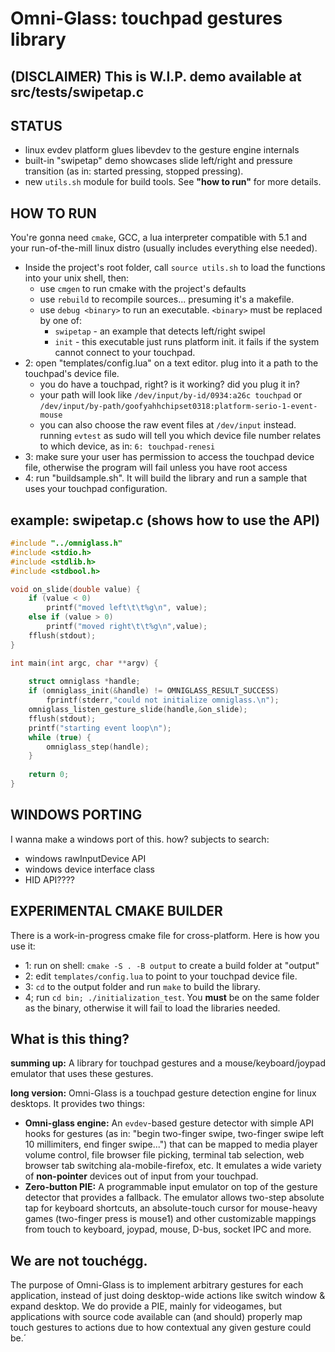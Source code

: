 # Omni-Glass: touchpad gestures library

## (DISCLAIMER) This is W.I.P. demo available at src/tests/swipetap.c

## STATUS
- linux evdev platform glues libevdev to the gesture engine internals
- built-in "swipetap" demo showcases slide left/right and pressure transition (as in: started pressing, stopped pressing).
- new `utils.sh` module for build tools. See **"how to run"** for more details.

## HOW TO RUN
You're gonna need `cmake`, GCC, a lua interpreter compatible with 5.1 and your run-of-the-mill linux distro (usually includes everything else needed).
- Inside the project's root folder, call `source utils.sh` to load the functions into your unix shell, then:
  - use `cmgen` to run cmake with the project's defaults
  - use `rebuild` to recompile sources... presuming it's a makefile.
  - use `debug <binary>` to run an executable. `<binary>` must be replaced by one of:
    - `swipetap` - an example that detects left/right swipel
    - `init` - this executable just runs platform init. it fails if the system cannot connect to your touchpad.
- 2: open "templates/config.lua" on a text editor. plug into it a path to the touchpad's device file.
  - you do have a touchpad, right? is it working? did you plug it in?
  - your path will look like `/dev/input/by-id/0934:a26c touchpad` or `/dev/input/by-path/goofyahhchipset0318:platform-serio-1-event-mouse`
  - you can also choose the raw event files at `/dev/input` instead. running `evtest` as sudo will tell you which device file number relates to which device, as in: `6: touchpad-renesi`
- 3: make sure your user has permission to access the touchpad device file, otherwise the program will fail unless you have root access
- 4: run "buildsample.sh". It will build the library and run a sample that uses your touchpad configuration.
  
## example: swipetap.c (shows how to use the API)
```C
#include "../omniglass.h"
#include <stdio.h>
#include <stdlib.h>
#include <stdbool.h>

void on_slide(double value) {
    if (value < 0)
        printf("moved left\t\t%g\n", value);
    else if (value > 0)
        printf("moved right\t\t%g\n",value);
    fflush(stdout);
}

int main(int argc, char **argv) {
        
    struct omniglass *handle;
    if (omniglass_init(&handle) != OMNIGLASS_RESULT_SUCCESS)
        fprintf(stderr,"could not initialize omniglass.\n");
    omniglass_listen_gesture_slide(handle,&on_slide);
    fflush(stdout);
    printf("starting event loop\n");
    while (true) {
        omniglass_step(handle);
    }
    
    return 0;
}

```

## WINDOWS PORTING
I wanna make a windows port of this. how? subjects to search:
- windows rawInputDevice API
- windows device interface class
- HID API????

## EXPERIMENTAL CMAKE BUILDER
There is a work-in-progress cmake file for cross-platform. Here is how you use it:
- 1: run on shell: `cmake -S . -B output` to create a build folder at "output"
- 2: edit `templates/config.lua` to point to your touchpad device file.
- 3: `cd` to the output folder and run `make` to build the library.
- 4; run `cd bin; ./initialization_test`. You **must** be on the same folder as the binary, otherwise it will fail to load the libraries needed.

## What is this thing?

**summing up:** A library for touchpad gestures and a mouse/keyboard/joypad emulator that uses these gestures.

**long version:** Omni-Glass is a touchpad gesture detection engine for linux desktops. It provides two things:

- **Omni-glass engine:** An `evdev`-based gesture detector with simple API hooks for gestures (as in: "begin two-finger swipe, two-finger swipe left 10 millimiters, end finger swipe...") that can be mapped to media player volume control, file browser file picking, terminal tab selection, web browser tab switching ala-mobile-firefox, etc.
It emulates a wide variety of **non-pointer** devices out of input from your touchpad.
- **Zero-button PIE:** A programmable input emulator on top of the gesture detector that provides a fallback. The emulator allows two-step absolute tap for keyboard shortcuts, an absolute-touch cursor for mouse-heavy games (two-finger press is mouse1) and other customizable mappings from touch to keyboard, joypad, mouse, D-bus, socket IPC and more.

## We are not touchégg.
The purpose of Omni-Glass is to implement arbitrary gestures for each application, instead of just doing desktop-wide actions like switch window & expand desktop.
We do provide a PIE, mainly for videogames, but applications with source code available can (and should) properly map touch gestures to actions due to how contextual any given gesture could be.´
